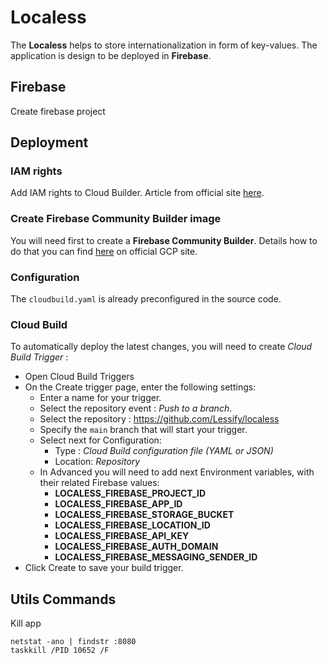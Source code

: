 # Localess

The **Localess** helps to store internationalization in form of key-values.
The application is design to be deployed in **Firebase**. 

## Firebase
Create firebase project

## Deployment

### IAM rights
Add IAM rights to Cloud Builder. Article from official site [here](https://cloud.google.com/build/docs/deploying-builds/deploy-firebase#before_you_begin). 

### Create Firebase Community Builder image
You will need first to create a **Firebase Community Builder**.
Details how to do that you can find [here](https://cloud.google.com/build/docs/deploying-builds/deploy-firebase#using_the_firebase_community_builder) on official GCP site. 

### Configuration
The ``cloudbuild.yaml`` is already preconfigured in the source code.

### Cloud Build
To automatically deploy the latest changes, you will need to create *Cloud Build Trigger* :
- Open Cloud Build Triggers
- On the Create trigger page, enter the following settings:
  - Enter a name for your trigger.
  - Select the repository event : *Push to a branch*.
  - Select the repository : https://github.com/Lessify/localess
  - Specify the `main` branch that will start your trigger. 
  - Select next for Configuration:
    - Type : *Cloud Build configuration file (YAML or JSON)*
    - Location: *Repository*
  - In Advanced you will need to add next Environment variables, with their related Firebase values:
    - **LOCALESS_FIREBASE_PROJECT_ID**
    - **LOCALESS_FIREBASE_APP_ID**
    - **LOCALESS_FIREBASE_STORAGE_BUCKET**
    - **LOCALESS_FIREBASE_LOCATION_ID**
    - **LOCALESS_FIREBASE_API_KEY**
    - **LOCALESS_FIREBASE_AUTH_DOMAIN**
    - **LOCALESS_FIREBASE_MESSAGING_SENDER_ID**
- Click Create to save your build trigger.

## Utils Commands

Kill app
````shell
netstat -ano | findstr :8080
taskkill /PID 10652 /F
````
